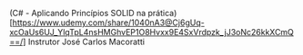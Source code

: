 (C# - Aplicando Princípios SOLID na prática)[https://www.udemy.com/share/1040nA3@Cj6gUq-xcOaUs6UJ_YlqTpL4nsHMGhvEP1O8Hvxx9E4SxVrdpzk_jJ3oNc26kkXCmQ==/]
Instrutor José Carlos Macoratti